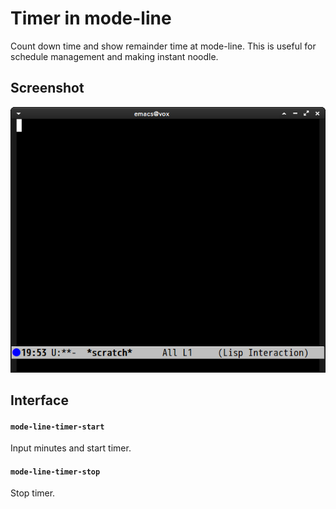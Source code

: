 # Timer in mode-line

Count down time and show remainder time at mode-line.
This is useful for schedule management and making instant noodle.


## Screenshot

![mode-line-timer](image/mode-line-timer.png)


## Interface

#### `mode-line-timer-start`

Input minutes and start timer.

#### `mode-line-timer-stop`

Stop timer.
